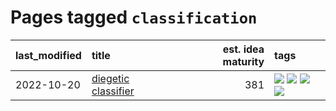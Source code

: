 # Pages tagged `classification`

|last_modified|title|est. idea maturity|tags
|:---|:---|---:|:---|
|2022-10-20|[diegetic classifier](../diegetic-classifier.md)|381|[![](https://img.shields.io/badge/tag-audio-e3be61)](../tags/audio.md) [![](https://img.shields.io/badge/tag-classification-e9b626)](../tags/classification.md) [![](https://img.shields.io/badge/tag-experimental-4bcfd8)](../tags/experimental.md) [![](https://img.shields.io/badge/tag-text_to_sound-1614f8)](../tags/text_to_sound.md)|